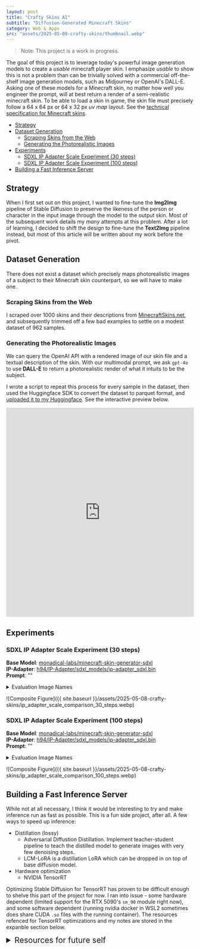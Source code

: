 ```yaml
---
layout: post
title: "Crafty Skins AI"
subtitle: "Diffusion-Generated Minecraft Skins"
category: Web & Apps
src: "assets/2025-05-08-crafty-skins/thumbnail.webp"
---
```


> Note: This project is a work in progress.

The goal of this project is to leverage today's powerful image generation models to create a *usable* minecraft player skin. I emphasize *usable* to show this is not a problem than can be trivially solved with a commercial off-the-shelf image generation models, such as Midjourney or OpenAI's DALL-E. Asking one of these models for a Minecraft skin, no matter how well you engineer the prompt, will at best return a render of a semi-realistic minecraft skin. To be able to load a skin in game, the skin file must precisely follow a 64 x 64 px or 64 x 32 px *uv map* layout. See the [technical specification for Minecraft skins](https://github.com/minotar/skin-spec).

<!-- toc -->
 - [Strategy](#strategy)
 - [Dataset Generation](#dataset-generation)
   - [Scraping Skins from the Web](#scraping-skins-from-the-web)
   - [Generating the Photorealistic Images](#generating-the-photorealistic-images)
 - [Experiments](#experiments)
   - [SDXL IP Adapter Scale Experiment (30 steps)](#sdxl-ip-adapter-scale-experiment-100-steps)
   - [SDXL IP Adapter Scale Experiment (100 steps)](#sdxl-ip-adapter-scale-experiment-100-steps)
 - [Building a Fast Inference Server](#building-a-fast-inference-server)

## Strategy
When I first set out on this project, I wanted to fine-tune the **Img2Img** pipeline of Stable Diffusion to preserve the likeness of the person or character in the input image through the model to the output skin. Most of the subsequent work details my *many* attempts at this problem. After a lot of learning, I decided to shift the design to fine-tune the **Text2Img** pipeline instead, but most of this article will be written about my work before the pivot.

## Dataset Generation

There does not exist a dataset which precisely maps photorealistic images of a subject to their Minecraft skin counterpart, so we will have to make one.

### Scraping Skins from the Web

I scraped over 1000 skins and their descriptions from [MinecraftSkins.net](https://www.minecraftskins.net/), and subsequently trimmed off a few bad examples to settle on a modest dataset of 962 samples.

### Generating the Photorealistic Images

We can query the OpenAI API with a rendered image of our skin file and a textual description of the skin. With our multimodal prompt, we ask `gpt-4o` to use **DALL-E** to return a photorealistic render of what it intuits to be the subject.

I wrote a script to repeat this process for every sample in the dataset, then used the Huggingface SDK to convert the dataset to parquet format, and [uploaded it to my Huggingface](https://huggingface.co/datasets/deepwaterhorizon/minecraft-skins-legacy). See the interactive preview below.

<iframe
  src="https://huggingface.co/datasets/deepwaterhorizon/minecraft-skins-legacy/embed/viewer/default/train"
  frameborder="0"
  width="100%"
  height="560px"
></iframe>

## Experiments

### SDXL IP Adapter Scale Experiment (30 steps)

**Base Model**: [monadical-labs/minecraft-skin-generator-sdxl](https://huggingface.co/monadical-labs/minecraft-skin-generator-sdxl)  
**IP-Adapter**: [h94/IP-Adapter/sdxl_models/ip-adapter_sdxl.bin](https://huggingface.co/h94/IP-Adapter/tree/main/sdxl_models)  
**Prompt**: ""  

<details>
<summary markdown="span">Evaluation Image Names</summary>
- data/raw/input/13thdoctor.png
- data/raw/input/3dglasses.png
- data/raw/input/alberteinstein.png
- data/raw/input/balloonboy.png
- data/raw/input/animalcrossingvillager.png
- data/raw/input/arabman.png
- data/raw/input/berlioz.png
- data/raw/input/countrykitty.png
- data/raw/input/creeperboy.png
- data/raw/input/daughterofevil.png
- data/raw/input/dawnpokemon.png
- data/raw/input/demonicmutation.png
- data/raw/input/doctorstrange.png
- data/raw/input/donaldsuit.png
- data/raw/input/doratheexplorer.png
- data/raw/input/frontman.png
</details>

![Composite Figure]({{ site.baseurl }}/assets/2025-05-08-crafty-skins/ip_adapter_scale_comparison_30_steps.webp)

### SDXL IP Adapter Scale Experiment (100 steps)

**Base Model**: [monadical-labs/minecraft-skin-generator-sdxl](https://huggingface.co/monadical-labs/minecraft-skin-generator-sdxl)  
**IP-Adapter**: [h94/IP-Adapter/sdxl_models/ip-adapter_sdxl.bin](https://huggingface.co/h94/IP-Adapter/tree/main/sdxl_models)  
**Prompt**: ""  

<details>
<summary markdown="span">Evaluation Image Names</summary>
- data/raw/input/13thdoctor.png
- data/raw/input/3dglasses.png
- data/raw/input/alberteinstein.png
- data/raw/input/balloonboy.png
- data/raw/input/animalcrossingvillager.png
- data/raw/input/arabman.png
- data/raw/input/berlioz.png
- data/raw/input/countrykitty.png
- data/raw/input/creeperboy.png
- data/raw/input/daughterofevil.png
- data/raw/input/dawnpokemon.png
- data/raw/input/demonicmutation.png
- data/raw/input/doctorstrange.png
- data/raw/input/donaldsuit.png
- data/raw/input/doratheexplorer.png
- data/raw/input/frontman.png
</details>

![Composite Figure]({{ site.baseurl }}/assets/2025-05-08-crafty-skins/ip_adapter_scale_comparison_100_steps.webp)

## Building a Fast Inference Server

While not at all necessary, I think it would be interesting to try and make inference run as fast as possible. This is a fun side project, after all.
A few ways to speed up inference:
 - Distillation (lossy)
   - Adversarial Diffustion Distillation. Implement teacher-student pipeline to teach the distilled model to generate images with very few denoising steps.
   - LCM-LoRA is a distillation LoRA which can be dropped in on top of base diffusion model.
 - Hardware optimization
   - NVIDIA TensorRT

Optimizing Stable Diffusion for TensorRT has proven to be difficult enough to shelve this part of the project for now. I ran into issue - some hardware dependent (limited support for the RTX 5090's `sm_90` module right now), and some software dependent (running nvidia docker in WSL2 sometimes does share CUDA `.so` files with the running container). The resources refenced for TensorRT optimizations and my notes are stored in the expanble section below.

<details>
<summary markdown="span" style="font-size: 1.5em">Resources for future self</summary>

 - [NVIDIA Triton Huggingface Tutorial (NVIDIA Triton GitHub)](https://github.com/triton-inference-server/tutorials/tree/main/HuggingFace): Described the two methods of deploying a model pipline. Single pipeline, or break apart and use TensorRT. Example uses an LLM - not Diffusion model.  
   - [Part 4 - Inference Accceleration](https://github.com/triton-inference-server/tutorials/blob/main/Conceptual_Guide/Part_4-inference_acceleration/README.md): Has useful flowchart and describes using TensorRT's integration with PyTorch/TensorFlow  
   - [HuggingFace ONNX](https://huggingface.co/docs/transformers/en/serialization)
   - [HuggingFace Export to ONNX](https://huggingface.co/docs/transformers/v4.43.2/en/serialization): Not sure if only for transformers.
   - [HuggingFace Diffusers Export to ONNX](https://huggingface.co/docs/diffusers/v0.35.1/en/optimization/onnx#onnx-runtime): To export the pipeline in the ONNX format offline and use it later for inference, use the optimum-cli export command:
     ```sh
     optimum-cli export onnx --model stable-diffusion-v1-5/stable-diffusion-v1-5 sd_v15_onnx/
     ```
     
     Then to perform inference (you don't have to specify export=True again):
     
     ```python
     from optimum.onnxruntime import ORTStableDiffusionPipeline

     model_id = "sd_v15_onnx"
     pipeline = ORTStableDiffusionPipeline.from_pretrained(model_id)
     prompt = "sailing ship in storm by Leonardo da Vinci"
     image = pipeline(prompt).images[0]
     ```
 - [Speed-up Stable Diffusion with TensorRT](https://www.photoroom.com/inside-photoroom/stable-diffusion-25-percent-faster-and-save-seconds)  
 - [AWS Fast Model Loader in Sagemake Inference](https://aws.amazon.com/blogs/machine-learning/introducing-fast-model-loader-in-sagemaker-inference-accelerate-autoscaling-for-your-large-language-models-llms-part-1/): Seems proprietary. Load model weights from s3 instead.  
 - [TensorRT Docs Capabilities](https://docs.nvidia.com/deeplearning/tensorrt/latest/architecture/capabilities.html): The TensorRT Builder optimizes a model and produces and Engine (offline). The `NetworkDefinition` interface defines the model. The most common path to transfer a model to TensorRT is to export it from a framework in ONNX format and use TensorRT’s ONNX parser to populate the network definition. The `BuilderConfig` interface is used to specify how TensorRT should optimize the model. Allows you to reduce precision, tradeoff memory for speed, etc. With `NetworkDefinition` and `BuilderConfig`, `Builder` can now create the engine. The Builder creates the Engine in a serialized form called a `Plan`. Engines are specific to the TensorRT version and the GPU which they were created. During runtime execution, we deserialize a plan to create and engine and create an execution context from the engine. `ExecutionContext`, created from the engine, is the main interface for invoking inference. Contains all states accosiated with an inference. `BuilderFlag` allow TensorRT to select lower-precision implementations.
  - [Deploy TensorRT to Triton](https://github.com/NVIDIA/TensorRT/tree/main/quickstart/deploy_to_triton)
  - [40% Faster Stable Diffusion XL with TensorRT](https://www.baseten.co/blog/40-faster-stable-diffusion-xl-inference-with-nvidia-tensorrt/#sdxl-with-tensorrt-in-production): Baseten has some good articles.  
 - [Deploying Stable Diffusion Models with Triton and TensorRT](https://docs.nvidia.com/deeplearning/triton-inference-server/user-guide/docs/tutorials/Popular_Models_Guide/StableDiffusion/README.html)
 - [Stable Diffusion Triton Server (kamalkraj GitHub)](https://github.com/kamalkraj/stable-diffusion-tritonserver/tree/master): Seems quite useful. Small repository and may be incomplete.  
 - <del>[TensorRT Diffusion Demo (NVIDIA TensorRT GitHub)](https://github.com/NVIDIA/TensorRT/tree/release/10.13.3/demo/Diffusion): Has issue running on the RTX 5090?</del>

    ```sh
    # Running on deepblue with RTX 5090
    $ python3 demo_txt2img_xl.py "man wearing a hat" --version xl-1.0
    [I] Optimizing ONNX model: onnx/clip2.opt/model.onnx
    [I] Folding Constants | Pass 1
    ['\x1b[38;5;11m'][W] Inference failed. You may want to try enabling partitioning to see better results. Note: Error was:
    [ONNXRuntimeError] : 1 : FAIL : /onnxruntime_src/onnxruntime/core/graph/model.cc:181 onnxruntime::Model::Model(onnx::ModelProto&&, const onnxruntime::PathString&, const onnxruntime::IOnnxRuntimeOpSchemaRegistryList*, const onnxruntime::logging::Logger&, const onnxruntime::ModelOptions&) Unsupported model IR version: 12, max supported IR version: 10


    # Running on Runpod with A6000 48GB GPU
    [I] Loading bytes from engine/vae.trt10.13.3.9.plan
    Loading TensorRT engine from bytes: engine/vae.trt10.13.3.9.plan
    [E] [defaultAllocator.cpp::allocate::57] Error Code 1: Cuda Runtime (In allocate at common/dispatch/defaultAllocator.cpp:57)
    [W] Requested amount of GPU memory (20132809216 bytes) could not be allocated. There may not be enough free memory for allocation to succeed.
    [E] [executionContext.cpp::initializeExecutionContext::625] Error Code 2: OutOfMemory (Requested size was 20132809216 bytes.)
    [W]: engine/unetxl.trt10.13.3.9.plan: Could not find 'timestep' in shape dict {'sample': (2, 4, 128, 128), 'encoder_hidden_states': (2, 77, 2048), 'latent': (2, 4, 128, 128), 'text_embeds': (2, 1280), 'time_ids': (2, 6)}.  Using shape (1,) inferred from the engine.
    Traceback (most recent call last):
      File "/workspace/TensorRT/demo/Diffusion/demo_txt2img_xl.py", line 150, in <module>
        demo.loadResources(args.height, args.width, args.batch_size, args.seed)
      File "/workspace/TensorRT/demo/Diffusion/demo_txt2img_xl.py", line 73, in loadResources
        self.base.loadResources(image_height, image_width, batch_size, seed)
      File "/workspace/TensorRT/demo/Diffusion/demo_diffusion/pipeline/stable_diffusion_pipeline.py", line 275, in loadResources
        self.engine[model_name].allocate_buffers(shape_dict=obj.get_shape_dict(batch_size, image_height, image_width), device=self.device)
      File "/workspace/TensorRT/demo/Diffusion/demo_diffusion/engine.py", line 301, in allocate_buffers
        self.context.set_input_shape(name, shape)
        ^^^^^^^^^^^^^^^^^^^^^^^^^^^^
    AttributeError: 'NoneType' object has no attribute 'set_input_shape'
    ```

### Exporting model to ONNX
```sh
pip install optimum[onnx] onnx onnxruntime
optimum-cli export onnx --model deepwaterhorizon/minecraft-skin-model sd_mc_onnx/
```
</details>